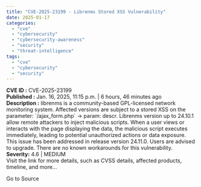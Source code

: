 ```yaml
---
title: "CVE-2025-23199 - Librenms Stored XSS Vulnerability"
date: 2025-01-17
categories: 
  - "cve"
  - "cybersecurity"
  - "cybersecurity-awareness"
  - "security"
  - "threat-intelligence"
tags: 
  - "cve"
  - "cybersecurity"
  - "security"
---
```


**CVE ID :** CVE-2025-23199  
**Published :** Jan. 16, 2025, 11:15 p.m. | 6 hours, 46 minutes ago  
**Description :** librenms is a community-based GPL-licensed network monitoring system. Affected versions are subject to a stored XSS on the parameter: \`/ajax\_form.php\` -> param: descr. Librenms version up to 24.10.1 allow remote attackers to inject malicious scripts. When a user views or interacts with the page displaying the data, the malicious script executes immediately, leading to potential unauthorized actions or data exposure. This issue has been addressed in release version 24.11.0. Users are advised to upgrade. There are no known workarounds for this vulnerability.  
**Severity:** 4.6 | MEDIUM  
Visit the link for more details, such as CVSS details, affected products, timeline, and more...

Go to Source
